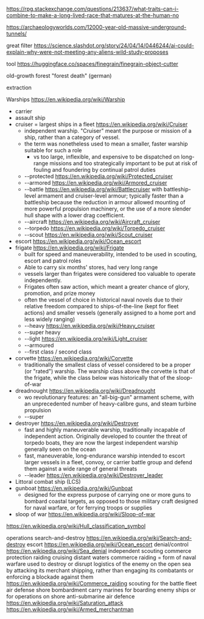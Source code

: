 https://rpg.stackexchange.com/questions/213637/what-traits-can-i-combine-to-make-a-long-lived-race-that-matures-at-the-human-no


https://archaeologyworlds.com/12000-year-old-massive-underground-tunnels/


great filter https://science.slashdot.org/story/24/04/14/0446244/ai-could-explain-why-were-not-meeting-any-aliens-wild-study-proposes


tool https://huggingface.co/spaces/finegrain/finegrain-object-cutter



old-growth forest
"forest death" (german)

extraction


Warships https://en.wikipedia.org/wiki/Warship
* carrier
* assault ship
* cruiser = largest ships in a fleet https://en.wikipedia.org/wiki/Cruiser
  * independent warship. "Cruiser" meant the purpose or mission of a ship, rather than a category of vessel.
  * the term was nonetheless used to mean a smaller, faster warship suitable for such a role
    * vs too large, inflexible, and expensive to be dispatched on long-range missions and too strategically important to be put at risk of fouling and foundering by continual patrol duties 
  * --protected https://en.wikipedia.org/wiki/Protected_cruiser
  * --armored https://en.wikipedia.org/wiki/Armored_cruiser
  * --battle https://en.wikipedia.org/wiki/Battlecruiser with battleship-level armament and cruiser-level armour; typically faster than a battleship because the reduction in armour allowed mounting of more powerful propulsion machinery, or the use of a more slender hull shape with a lower drag coefficient.
  * --aircraft https://en.wikipedia.org/wiki/Aircraft_cruiser
  * --torpedo https://en.wikipedia.org/wiki/Torpedo_cruiser
  * --scout https://en.wikipedia.org/wiki/Scout_cruiser
* escort https://en.wikipedia.org/wiki/Ocean_escort
* frigate https://en.wikipedia.org/wiki/Frigate
  * built for speed and maneuverability, intended to be used in scouting, escort and patrol roles
  * Able to carry six months' stores, had very long range
  * vessels larger than frigates were considered too valuable to operate independently.
  * Frigates often saw action, which meant a greater chance of glory, promotion, and prize money
  * often the vessel of choice in historical naval novels due to their relative freedom compared to ships-of-the-line (kept for fleet actions) and smaller vessels (generally assigned to a home port and less widely ranging)
  * --heavy https://en.wikipedia.org/wiki/Heavy_cruiser
  * --super heavy
  * --light https://en.wikipedia.org/wiki/Light_cruiser
  * --armoured
  * --first class / second class
* corvette https://en.wikipedia.org/wiki/Corvette
  * traditionally the smallest class of vessel considered to be a proper (or "rated") warship. The warship class above the corvette is that of the frigate, while the class below was historically that of the sloop-of-war
* dreadnought https://en.wikipedia.org/wiki/Dreadnought
  * wo revolutionary features: an "all-big-gun" armament scheme, with an unprecedented number of heavy-calibre guns, and steam turbine propulsion
  * --super
* destroyer https://en.wikipedia.org/wiki/Destroyer
  * fast and highly maneuverable warship, traditionally incapable of independent action. Originally developed to counter the threat of torpedo boats, they are now the largest independent warship generally seen on the ocean
  * fast, maneuverable, long-endurance warship intended to escort larger vessels in a fleet, convoy, or carrier battle group and defend them against a wide range of general threats
  * --leader https://en.wikipedia.org/wiki/Destroyer_leader
* Littoral combat ship (LCS)
* gunboat https://en.wikipedia.org/wiki/Gunboat
  * designed for the express purpose of carrying one or more guns to bombard coastal targets, as opposed to those military craft designed for naval warfare, or for ferrying troops or supplies
* sloop of war https://en.wikipedia.org/wiki/Sloop-of-war


https://en.wikipedia.org/wiki/Hull_classification_symbol



operations
search-and-destroy https://en.wikipedia.org/wiki/Search-and-destroy
escort https://en.wikipedia.org/wiki/Ocean_escort
denial/control https://en.wikipedia.org/wiki/Sea_denial
independent scouting
commerce protection
raiding
cruising distant waters
commerce raiding = form of naval warfare used to destroy or disrupt logistics of the enemy on the open sea by attacking its merchant shipping, rather than engaging its combatants or enforcing a blockade against them https://en.wikipedia.org/wiki/Commerce_raiding
scouting for the battle fleet
air defense
shore bombardment
carry marines for boarding enemy ships or for operations on shore
anti-submarine
air defence
https://en.wikipedia.org/wiki/Saturation_attack
https://en.wikipedia.org/wiki/Armed_merchantman
